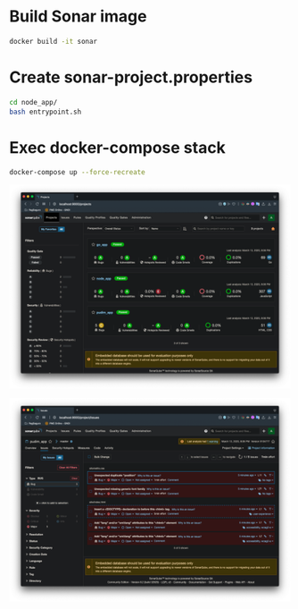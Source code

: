 # Build Sonar image 

```bash
docker build -it sonar
```

# Create sonar-project.properties

```bash
cd node_app/
bash entrypoint.sh
```

# Exec docker-compose stack

```bash 
docker-compose up --force-recreate
```


![dash](.github/img/1.png)

![proj](.github/img/2.png)